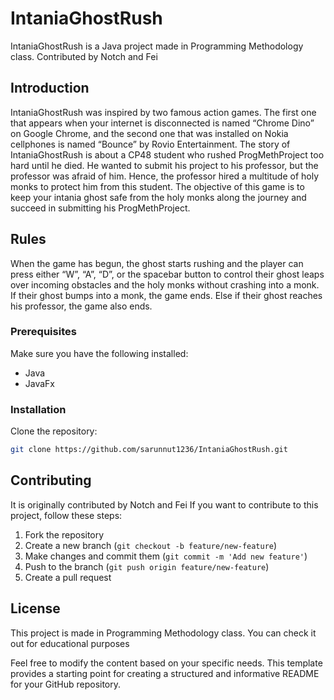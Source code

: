 # IntaniaGhostRush
IntaniaGhostRush is a Java project made in Programming Methodology class.
Contributed by Notch and Fei

## Introduction

IntaniaGhostRush was inspired by two famous action games. The first one that appears when your internet is disconnected is named “Chrome Dino” on Google Chrome, and the second one that was installed on Nokia cellphones is named “Bounce” by Rovio Entertainment. The story of IntaniaGhostRush is about a CP48 student who rushed ProgMethProject too hard until he died. He wanted to submit his project to his professor, but the professor was afraid of him. Hence, the professor hired a multitude of holy monks to protect him from this student. The objective of this game is to keep your intania ghost safe from the holy monks along the journey and succeed in submitting his ProgMethProject.

## Rules

When the game has begun, the ghost starts rushing and the player can press either “W”, “A”, “D”, or the spacebar button to control their ghost leaps over incoming obstacles and the holy monks without crashing into a monk. If their ghost bumps into a monk, the game ends. Else if their ghost reaches his professor, the game also ends.

### Prerequisites

Make sure you have the following installed:

- Java
- JavaFx

### Installation

Clone the repository:

   ```bash
   git clone https://github.com/sarunnut1236/IntaniaGhostRush.git
   ```

## Contributing

It is originally contributed by Notch and Fei
If you want to contribute to this project, follow these steps:

1. Fork the repository
2. Create a new branch (`git checkout -b feature/new-feature`)
3. Make changes and commit them (`git commit -m 'Add new feature'`)
4. Push to the branch (`git push origin feature/new-feature`)
5. Create a pull request

## License

This project is made in Programming Methodology class. You can check it out for educational purposes

Feel free to modify the content based on your specific needs. This template provides a starting point for creating a structured and informative README for your GitHub repository.
